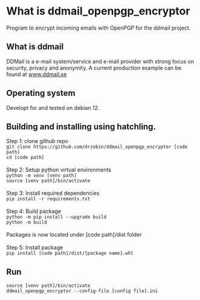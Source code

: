 # What is ddmail_openpgp_encryptor
Program to encrypt incoming emails with OpenPGP for the ddmail project.

## What is ddmail
DDMail is a e-mail system/service and e-mail provider with strong focus on security, privacy and anonymity. A current production example can be found at www.ddmail.se

## Operating system
Developt for and tested on debian 12.

## Building and installing using hatchling.
Step 1: clone github repo<br>
`git clone https://github.com/drzobin/ddmail_openpgp_encryptor [code path]`<br>
`cd [code path]`<br>
<br>
Step 2: Setup python virtual environments<br>
`python -m venv [venv path]`<br>
`source [venv path]/bin/activate`<br>
<br>
Step 3: Install required dependencies<br>
`pip install -r requirements.txt`<br>
<br>
Step 4: Build package<br>
`python -m pip install --upgrade build`<br>
`python -m build `<br><br>
Packages is now located under [code path]/dist folder<br>
<br>
Step 5: Install package<br>
`pip install [code path]/dist/[package name].whl`

## Run
`source [venv path]/bin/activate`<br>
`ddmail_openpgp_encryptor --config-file [config file].ini`
